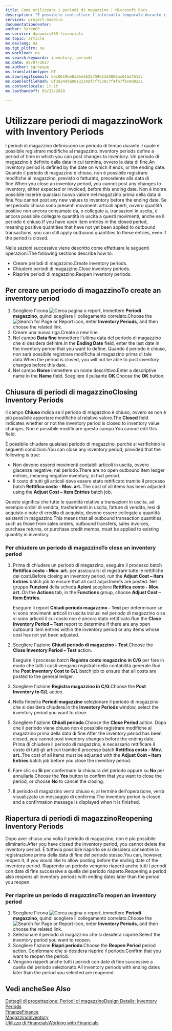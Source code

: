 ```yaml
---
title: Come utilizzare i periodi di magazzino | Microsoft Docs
description: "È possibile controllare l'intervallo temporale durante il quale si possono registrare modifiche al magazzino defininendo periodi di magazzino."
services: project-madeira
documentationcenter: 
author: SorenGP
ms.service: dynamics365-financials
ms.topic: article
ms.devlang: na
ms.tgt_pltfrm: na
ms.workload: na
ms.search.keywords: inventory, periods
ms.date: 08/07/2017
ms.author: sgroespe
ms.translationtype: HT
ms.sourcegitcommit: bec0619be0a65e3625759e13d2866ac615d7513c
ms.openlocfilehash: 8f3d24dda00e3234dfcf7538c7f4fb7fbc008221
ms.contentlocale: it-it
ms.lasthandoff: 03/22/2018

---
```

# <a name="work-with-inventory-periods"></a><span data-ttu-id="c6803-103">Utilizzare periodi di magazzino</span><span class="sxs-lookup"><span data-stu-id="c6803-103">Work with Inventory Periods</span></span>
<span data-ttu-id="c6803-104">I periodi di magazzino definiscono un periodo di tempo durante il quale è possibile registrare modifiche al magazzino.</span><span class="sxs-lookup"><span data-stu-id="c6803-104">Inventory periods define a period of time in which you can post changes to inventory.</span></span> <span data-ttu-id="c6803-105">Un periodo di magazzino è definito dalla data in cui termina, ovvero la data di fine.</span><span class="sxs-lookup"><span data-stu-id="c6803-105">An inventory period is defined by the date on which it ends, or the ending date.</span></span> <span data-ttu-id="c6803-106">Quando il periodo di magazzino è chiuso, non è possibile registrare modifiche al magazzino, previsto o fatturato, precedente alla data di fine.</span><span class="sxs-lookup"><span data-stu-id="c6803-106">When you close an inventory period, you cannot post any changes to inventory, either expected or invoiced, before this ending date.</span></span> <span data-ttu-id="c6803-107">Non è inoltre possibile inserire qualsiasi nuovo valore nel magazzino prima della data di fine.</span><span class="sxs-lookup"><span data-stu-id="c6803-107">You cannot post any new values to inventory before the ending date.</span></span> <span data-ttu-id="c6803-108">Se nel periodo chiuso sono presenti movimenti articoli aperti, ovvero quantità positive non ancora consumate da, o collegate a, transazioni in uscita, è ancora possibile collegare quantità in uscita a questi movimenti, anche se il periodo è chiuso.</span><span class="sxs-lookup"><span data-stu-id="c6803-108">If you have open item entries in the closed period, meaning positive quantities that have not yet been applied to outbound transactions, you can still apply outbound quantities to these entries, even if the period is closed.</span></span>  

<span data-ttu-id="c6803-109">Nelle sezioni successive viene descritto come effettuare le seguenti operazioni:</span><span class="sxs-lookup"><span data-stu-id="c6803-109">The following sections describe how to:</span></span>  

* <span data-ttu-id="c6803-110">Creare periodi di magazzino.</span><span class="sxs-lookup"><span data-stu-id="c6803-110">Create inventory periods.</span></span>  
* <span data-ttu-id="c6803-111">Chiudere periodi di magazzino.</span><span class="sxs-lookup"><span data-stu-id="c6803-111">Close inventory periods.</span></span>  
* <span data-ttu-id="c6803-112">Riaprire periodi di magazzino.</span><span class="sxs-lookup"><span data-stu-id="c6803-112">Reopen inventory periods.</span></span>  

## <a name="to-create-an-inventory-period"></a><span data-ttu-id="c6803-113">Per creare un periodo di magazzino</span><span class="sxs-lookup"><span data-stu-id="c6803-113">To create an inventory period</span></span>  
1. <span data-ttu-id="c6803-114">Scegliere l'icona ![Cerca pagina o report](media/ui-search/search_small.png "icona Cerca pagina o report"), immettere **Periodi magazzino**, quindi scegliere il collegamento correlato.</span><span class="sxs-lookup"><span data-stu-id="c6803-114">Choose the ![Search for Page or Report](media/ui-search/search_small.png "Search for Page or Report icon") icon, enter **Inventory Periods**, and then choose the related link.</span></span>  
2. <span data-ttu-id="c6803-115">Creare una nuova riga.</span><span class="sxs-lookup"><span data-stu-id="c6803-115">Create a new line.</span></span>  
3. <span data-ttu-id="c6803-116">Nel campo **Data fine** immettere l'ultima data del periodo di magazzino che si desidera definire.</span><span class="sxs-lookup"><span data-stu-id="c6803-116">In the **Ending Date** field, enter the last date in the inventory period that you want to define.</span></span> <span data-ttu-id="c6803-117">Quando il periodo è chiuso, non sarà possibile registrare modifiche al magazzino prima di tale data.</span><span class="sxs-lookup"><span data-stu-id="c6803-117">When the period is closed, you will not be able to post inventory changes before this date.</span></span>  
4. <span data-ttu-id="c6803-118">Nel campo **Nome** immettere un nome descrittivo.</span><span class="sxs-lookup"><span data-stu-id="c6803-118">Enter a descriptive name in the **Name** field.</span></span> <span data-ttu-id="c6803-119">Scegliere il pulsante **OK**.</span><span class="sxs-lookup"><span data-stu-id="c6803-119">Choose the **OK** button.</span></span>  

## <a name="closing-inventory-periods"></a><span data-ttu-id="c6803-120">Chiusura di periodi di magazzino</span><span class="sxs-lookup"><span data-stu-id="c6803-120">Closing Inventory Periods</span></span>  
<span data-ttu-id="c6803-121">Il campo **Chiuso** indica se il periodo di magazzino è chiuso, ovvero se non è più possibile apportare modifiche al relativo valore.</span><span class="sxs-lookup"><span data-stu-id="c6803-121">The **Closed** field indicates whether or not the inventory period is closed to inventory value changes.</span></span> <span data-ttu-id="c6803-122">Non è possibile modificare questo campo.</span><span class="sxs-lookup"><span data-stu-id="c6803-122">You cannot edit this field.</span></span>  

<span data-ttu-id="c6803-123">È possibile chiudere qualsiasi periodo di magazzino, purché si verifichino le seguenti condizioni:</span><span class="sxs-lookup"><span data-stu-id="c6803-123">You can close any inventory period, provided that the following is true:</span></span>  

* <span data-ttu-id="c6803-124">Non devono esserci movimenti contabili articoli in uscita, ovvero giacenze negative, nel periodo.</span><span class="sxs-lookup"><span data-stu-id="c6803-124">There are no open outbound item ledger entries, meaning negative inventory, in that period.</span></span>  
* <span data-ttu-id="c6803-125">Il costo di tutti gli articoli deve essere stato rettificato tramite il processo batch **Rettifica costo - Mov. art.**.</span><span class="sxs-lookup"><span data-stu-id="c6803-125">The cost of all items has been adjusted using the **Adjust Cost – Item Entries** batch job.</span></span>  

<span data-ttu-id="c6803-126">Questo significa che tutte le quantità relative a transazioni in uscita, ad esempio ordini di vendita, trasferimenti in uscita, fatture di vendita, resi di acquisto o note di credito di acquisto, devono essere collegate a quantità esistenti in magazzino.</span><span class="sxs-lookup"><span data-stu-id="c6803-126">This means that all outbound transaction quantities, such as those from sales orders, outbound transfers, sales invoices, purchase returns, or purchase credit memos, must be applied to existing quantity in inventory.</span></span>  

### <a name="to-close-an-inventory-period"></a><span data-ttu-id="c6803-127">Per chiudere un periodo di magazzino</span><span class="sxs-lookup"><span data-stu-id="c6803-127">To close an inventory period</span></span>  
1. <span data-ttu-id="c6803-128">Prima di chiudere un periodo di magazzino, eseguire il processo batch **Rettifica costo - Mov. art.** per assicurarsi di registrare tutte le rettifiche dei costi.</span><span class="sxs-lookup"><span data-stu-id="c6803-128">Before closing an inventory period, run the **Adjust Cost – Item Entries** batch job to ensure that all cost adjustments are posted.</span></span> <span data-ttu-id="c6803-129">Nel gruppo **Funzioni** della scheda **Azioni** scegliere **Rettifica costo - Mov. art.**.</span><span class="sxs-lookup"><span data-stu-id="c6803-129">On the **Actions** tab, in the **Functions** group, choose **Adjust Cost – Item Entries**.</span></span>  

     <span data-ttu-id="c6803-130">Eseguire il report **Chiudi periodo magazzino - Test** per determinare se vi sono movimenti articoli in uscita inclusi nel periodo di magazzino o se vi sono articoli il cui costo non è ancora stato rettificato.</span><span class="sxs-lookup"><span data-stu-id="c6803-130">Run the **Close Inventory Period – Test** report to determine if there are any open outbound item entries within the inventory period or any items whose cost has not yet been adjusted.</span></span>  
2. <span data-ttu-id="c6803-131">Scegliere l'azione **Chiudi periodo di magazzino - Test**.</span><span class="sxs-lookup"><span data-stu-id="c6803-131">Choose the **Close Inventory Period – Test** action.</span></span>  

     <span data-ttu-id="c6803-132">Eseguire il processo batch **Registra costo magazzino in C/G** per fare in modo che tutti i costi vengano registrati nella contabilità generale.</span><span class="sxs-lookup"><span data-stu-id="c6803-132">Run the **Post Inventory Cost to G/L** batch job to ensure that all costs are posted to the general ledger.</span></span>  
3. <span data-ttu-id="c6803-133">Scegliere l'azione **Registra magazzino in C/G**.</span><span class="sxs-lookup"><span data-stu-id="c6803-133">Choose the **Post Inventory to G/L** action.</span></span>  
4. <span data-ttu-id="c6803-134">Nella finestra **Periodi magazzino** selezionare il periodo di magazzino che si desidera chiudere.</span><span class="sxs-lookup"><span data-stu-id="c6803-134">In the **Inventory Periods** window, select the inventory period you want to close.</span></span>  
5. <span data-ttu-id="c6803-135">Scegliere l'azione **Chiudi periodo**.</span><span class="sxs-lookup"><span data-stu-id="c6803-135">Choose the **Close Period** action.</span></span> <span data-ttu-id="c6803-136">Dopo che il periodo viene chiuso non è possibile registrare modifiche al magazzino prima della data di fine.</span><span class="sxs-lookup"><span data-stu-id="c6803-136">After the inventory period has been closed, you cannot post inventory changes before the ending date.</span></span> <span data-ttu-id="c6803-137">Prima di chiudere il periodo di magazzino, è necessario rettificare il costo di tutti gli articoli tramite il processo batch **Rettifica costo - Mov. art.**.</span><span class="sxs-lookup"><span data-stu-id="c6803-137">The cost of all items must be adjusted with the **Adjust Cost – Item Entries** batch job before you close the inventory period.</span></span>  
6. <span data-ttu-id="c6803-138">Fare clic su **Sì** per confermare la chiusura del periodo oppure su **No** per annullarla.</span><span class="sxs-lookup"><span data-stu-id="c6803-138">Choose the **Yes** button to confirm that you want to close the period, or choose **No** to cancel the closing.</span></span>  
7. <span data-ttu-id="c6803-139">Il periodo di magazzino verrà chiuso e, al termine dell'operazione, verrà visualizzato un messaggio di conferma.</span><span class="sxs-lookup"><span data-stu-id="c6803-139">The inventory period is closed and a confirmation message is displayed when it is finished.</span></span>  

## <a name="reopening-inventory-periods"></a><span data-ttu-id="c6803-140">Riapertura di periodi di magazzino</span><span class="sxs-lookup"><span data-stu-id="c6803-140">Reopening Inventory Periods</span></span>  
<span data-ttu-id="c6803-141">Dopo aver chiuso una volta il periodo di magazzino, non è più possibile eliminarlo.</span><span class="sxs-lookup"><span data-stu-id="c6803-141">After you have closed the inventory period, you cannot delete the inventory period.</span></span> <span data-ttu-id="c6803-142">È tuttavia possibile riaprirlo se si desidera consentire la registrazione prima della data di fine del periodo stesso.</span><span class="sxs-lookup"><span data-stu-id="c6803-142">You can, however, reopen it, if you would like to allow posting before the ending date of the inventory period.</span></span> <span data-ttu-id="c6803-143">Riaprendo un periodo vengono riaperti anche tutti i periodi con date di fine successive a quella del periodo riaperto.</span><span class="sxs-lookup"><span data-stu-id="c6803-143">Reopening a period also reopens all inventory periods with ending dates later than the period you reopen.</span></span>  

### <a name="to-reopen-an-inventory-period"></a><span data-ttu-id="c6803-144">Per riaprire un periodo di magazzino</span><span class="sxs-lookup"><span data-stu-id="c6803-144">To reopen an inventory period</span></span>  
1. <span data-ttu-id="c6803-145">Scegliere l'icona ![Cerca pagina o report](media/ui-search/search_small.png "icona Cerca pagina o report"), immettere **Periodi magazzino**, quindi scegliere il collegamento correlato.</span><span class="sxs-lookup"><span data-stu-id="c6803-145">Choose the ![Search for Page or Report](media/ui-search/search_small.png "Search for Page or Report icon") icon, enter **Inventory Periods**, and then choose the related link.</span></span>  
2. <span data-ttu-id="c6803-146">Selezionare il periodo di magazzino che si desidera riaprire.</span><span class="sxs-lookup"><span data-stu-id="c6803-146">Select the inventory period you want to reopen.</span></span>  
3. <span data-ttu-id="c6803-147">Scegliere l'azione **Riapri periodo**.</span><span class="sxs-lookup"><span data-stu-id="c6803-147">Choose the **Reopen Period** period action.</span></span> <span data-ttu-id="c6803-148">Confermare che si desidera riaprire il periodo.</span><span class="sxs-lookup"><span data-stu-id="c6803-148">Confirm that you want to reopen the period.</span></span>  
4. <span data-ttu-id="c6803-149">Vengono riaperti anche tutti i periodi con date di fine successive a quella del periodo selezionato.</span><span class="sxs-lookup"><span data-stu-id="c6803-149">All inventory periods with ending dates later than the period you selected are reopened.</span></span>  

## <a name="see-also"></a><span data-ttu-id="c6803-150">Vedi anche</span><span class="sxs-lookup"><span data-stu-id="c6803-150">See Also</span></span>  
[<span data-ttu-id="c6803-151">Dettagli di progettazione: Periodi di magazzino</span><span class="sxs-lookup"><span data-stu-id="c6803-151">Design Details: Inventory Periods</span></span>](design-details-inventory-periods.md)  
[<span data-ttu-id="c6803-152">Finanze</span><span class="sxs-lookup"><span data-stu-id="c6803-152">Finance</span></span>](finance.md)  
[<span data-ttu-id="c6803-153">Magazzino</span><span class="sxs-lookup"><span data-stu-id="c6803-153">Inventory</span></span>](inventory-manage-inventory.md)  
[<span data-ttu-id="c6803-154">Utilizzo di Financials</span><span class="sxs-lookup"><span data-stu-id="c6803-154">Working with Financials</span></span>](ui-work-product.md)

